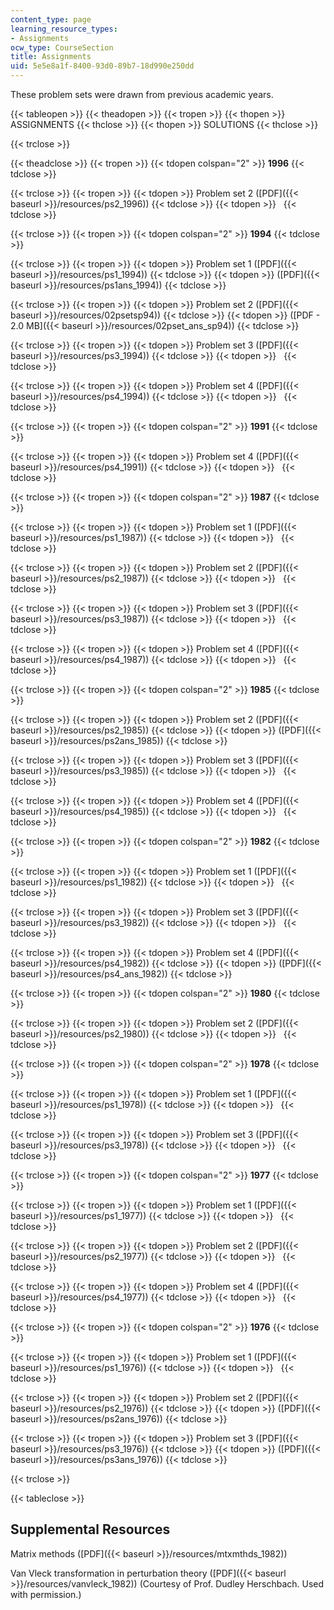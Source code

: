 ```yaml
---
content_type: page
learning_resource_types:
- Assignments
ocw_type: CourseSection
title: Assignments
uid: 5e5e8a1f-8400-93d0-89b7-18d990e250dd
---
```


These problem sets were drawn from previous academic years.

{{< tableopen >}}
{{< theadopen >}}
{{< tropen >}}
{{< thopen >}}
ASSIGNMENTS
{{< thclose >}}
{{< thopen >}}
SOLUTIONS
{{< thclose >}}

{{< trclose >}}

{{< theadclose >}}
{{< tropen >}}
{{< tdopen colspan="2" >}}
**1996**
{{< tdclose >}}

{{< trclose >}}
{{< tropen >}}
{{< tdopen >}}
Problem set 2 ([PDF]({{< baseurl >}}/resources/ps2_1996))
{{< tdclose >}}
{{< tdopen >}}
 
{{< tdclose >}}

{{< trclose >}}
{{< tropen >}}
{{< tdopen colspan="2" >}}
**1994**
{{< tdclose >}}

{{< trclose >}}
{{< tropen >}}
{{< tdopen >}}
Problem set 1 ([PDF]({{< baseurl >}}/resources/ps1_1994))
{{< tdclose >}}
{{< tdopen >}}
([PDF]({{< baseurl >}}/resources/ps1ans_1994))
{{< tdclose >}}

{{< trclose >}}
{{< tropen >}}
{{< tdopen >}}
Problem set 2 ([PDF]({{< baseurl >}}/resources/02psetsp94))
{{< tdclose >}}
{{< tdopen >}}
([PDF - 2.0 MB]({{< baseurl >}}/resources/02pset_ans_sp94))
{{< tdclose >}}

{{< trclose >}}
{{< tropen >}}
{{< tdopen >}}
Problem set 3 ([PDF]({{< baseurl >}}/resources/ps3_1994))
{{< tdclose >}}
{{< tdopen >}}
 
{{< tdclose >}}

{{< trclose >}}
{{< tropen >}}
{{< tdopen >}}
Problem set 4 ([PDF]({{< baseurl >}}/resources/ps4_1994))
{{< tdclose >}}
{{< tdopen >}}
 
{{< tdclose >}}

{{< trclose >}}
{{< tropen >}}
{{< tdopen colspan="2" >}}
**1991**
{{< tdclose >}}

{{< trclose >}}
{{< tropen >}}
{{< tdopen >}}
Problem set 4 ([PDF]({{< baseurl >}}/resources/ps4_1991))
{{< tdclose >}}
{{< tdopen >}}
 
{{< tdclose >}}

{{< trclose >}}
{{< tropen >}}
{{< tdopen colspan="2" >}}
**1987**
{{< tdclose >}}

{{< trclose >}}
{{< tropen >}}
{{< tdopen >}}
Problem set 1 ([PDF]({{< baseurl >}}/resources/ps1_1987))
{{< tdclose >}}
{{< tdopen >}}
 
{{< tdclose >}}

{{< trclose >}}
{{< tropen >}}
{{< tdopen >}}
Problem set 2 ([PDF]({{< baseurl >}}/resources/ps2_1987))
{{< tdclose >}}
{{< tdopen >}}
 
{{< tdclose >}}

{{< trclose >}}
{{< tropen >}}
{{< tdopen >}}
Problem set 3 ([PDF]({{< baseurl >}}/resources/ps3_1987))
{{< tdclose >}}
{{< tdopen >}}
 
{{< tdclose >}}

{{< trclose >}}
{{< tropen >}}
{{< tdopen >}}
Problem set 4 ([PDF]({{< baseurl >}}/resources/ps4_1987))
{{< tdclose >}}
{{< tdopen >}}
 
{{< tdclose >}}

{{< trclose >}}
{{< tropen >}}
{{< tdopen colspan="2" >}}
**1985**
{{< tdclose >}}

{{< trclose >}}
{{< tropen >}}
{{< tdopen >}}
Problem set 2 ([PDF]({{< baseurl >}}/resources/ps2_1985))
{{< tdclose >}}
{{< tdopen >}}
([PDF]({{< baseurl >}}/resources/ps2ans_1985))
{{< tdclose >}}

{{< trclose >}}
{{< tropen >}}
{{< tdopen >}}
Problem set 3 ([PDF]({{< baseurl >}}/resources/ps3_1985))
{{< tdclose >}}
{{< tdopen >}}
 
{{< tdclose >}}

{{< trclose >}}
{{< tropen >}}
{{< tdopen >}}
Problem set 4 ([PDF]({{< baseurl >}}/resources/ps4_1985))
{{< tdclose >}}
{{< tdopen >}}
 
{{< tdclose >}}

{{< trclose >}}
{{< tropen >}}
{{< tdopen colspan="2" >}}
**1982**
{{< tdclose >}}

{{< trclose >}}
{{< tropen >}}
{{< tdopen >}}
Problem set 1 ([PDF]({{< baseurl >}}/resources/ps1_1982))
{{< tdclose >}}
{{< tdopen >}}
 
{{< tdclose >}}

{{< trclose >}}
{{< tropen >}}
{{< tdopen >}}
Problem set 3 ([PDF]({{< baseurl >}}/resources/ps3_1982))
{{< tdclose >}}
{{< tdopen >}}
 
{{< tdclose >}}

{{< trclose >}}
{{< tropen >}}
{{< tdopen >}}
Problem set 4 ([PDF]({{< baseurl >}}/resources/ps4_1982))
{{< tdclose >}}
{{< tdopen >}}
([PDF]({{< baseurl >}}/resources/ps4_ans_1982))
{{< tdclose >}}

{{< trclose >}}
{{< tropen >}}
{{< tdopen colspan="2" >}}
**1980**
{{< tdclose >}}

{{< trclose >}}
{{< tropen >}}
{{< tdopen >}}
Problem set 2 ([PDF]({{< baseurl >}}/resources/ps2_1980))
{{< tdclose >}}
{{< tdopen >}}
 
{{< tdclose >}}

{{< trclose >}}
{{< tropen >}}
{{< tdopen colspan="2" >}}
**1978**
{{< tdclose >}}

{{< trclose >}}
{{< tropen >}}
{{< tdopen >}}
Problem set 1 ([PDF]({{< baseurl >}}/resources/ps1_1978))
{{< tdclose >}}
{{< tdopen >}}
 
{{< tdclose >}}

{{< trclose >}}
{{< tropen >}}
{{< tdopen >}}
Problem set 3 ([PDF]({{< baseurl >}}/resources/ps3_1978))
{{< tdclose >}}
{{< tdopen >}}
 
{{< tdclose >}}

{{< trclose >}}
{{< tropen >}}
{{< tdopen colspan="2" >}}
**1977**
{{< tdclose >}}

{{< trclose >}}
{{< tropen >}}
{{< tdopen >}}
Problem set 1 ([PDF]({{< baseurl >}}/resources/ps1_1977))
{{< tdclose >}}
{{< tdopen >}}
 
{{< tdclose >}}

{{< trclose >}}
{{< tropen >}}
{{< tdopen >}}
Problem set 2 ([PDF]({{< baseurl >}}/resources/ps2_1977))
{{< tdclose >}}
{{< tdopen >}}
 
{{< tdclose >}}

{{< trclose >}}
{{< tropen >}}
{{< tdopen >}}
Problem set 4 ([PDF]({{< baseurl >}}/resources/ps4_1977))
{{< tdclose >}}
{{< tdopen >}}
 
{{< tdclose >}}

{{< trclose >}}
{{< tropen >}}
{{< tdopen colspan="2" >}}
**1976**
{{< tdclose >}}

{{< trclose >}}
{{< tropen >}}
{{< tdopen >}}
Problem set 1 ([PDF]({{< baseurl >}}/resources/ps1_1976))
{{< tdclose >}}
{{< tdopen >}}
 
{{< tdclose >}}

{{< trclose >}}
{{< tropen >}}
{{< tdopen >}}
Problem set 2 ([PDF]({{< baseurl >}}/resources/ps2_1976))
{{< tdclose >}}
{{< tdopen >}}
([PDF]({{< baseurl >}}/resources/ps2ans_1976))
{{< tdclose >}}

{{< trclose >}}
{{< tropen >}}
{{< tdopen >}}
Problem set 3 ([PDF]({{< baseurl >}}/resources/ps3_1976))
{{< tdclose >}}
{{< tdopen >}}
([PDF]({{< baseurl >}}/resources/ps3ans_1976))
{{< tdclose >}}

{{< trclose >}}

{{< tableclose >}}

Supplemental Resources
----------------------

Matrix methods ([PDF]({{< baseurl >}}/resources/mtxmthds_1982))

Van Vleck transformation in perturbation theory ([PDF]({{< baseurl >}}/resources/vanvleck_1982)) (Courtesy of Prof. Dudley Herschbach. Used with permission.)
